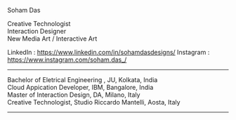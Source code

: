 
Soham Das <br>

Creative Technologist <br>
Interaction Designer <br>
New Media Art / Interactive Art <br>

LinkedIn : https://www.linkedin.com/in/sohamdasdesigns/
Instagram : https://www.instagram.com/soham.das_/

---------------------------------------------------------------

Bachelor of Eletrical Engineering , JU, Kolkata, India <br>
Cloud Appication Developer, IBM, Bangalore, India <br>
Master of Interaction Design, DA, Milano, Italy <br>
Creative Technologist, Studio Riccardo Mantelli, Aosta, Italy <br>

--------------------------------------------------------------

